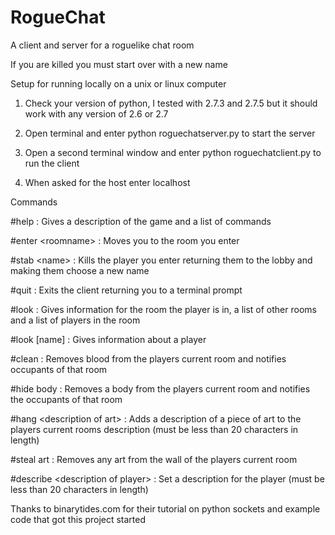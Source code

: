 RogueChat
=========

A client and server for a roguelike chat room

If you are killed you must start over with a new name

Setup for running locally on a unix or linux computer

1. Check your version of python, I tested with 2.7.3 and 2.7.5 but it should work with any version of 2.6 or 2.7

2. Open terminal and enter python roguechatserver.py to start the server

3. Open a second terminal window and enter python roguechatclient.py to run the client

4. When asked for the host enter localhost

Commands

\#help : Gives a description of the game and a list of commands

\#enter \<roomname\> : Moves you to the room you enter

\#stab \<name\> : Kills the player you enter returning them to the lobby and making them choose a new name

\#quit : Exits the client returning you to a terminal prompt

\#look : Gives information for the room the player is in, a list of other rooms and a list of players in the room

\#look \[name\] : Gives information about a player

\#clean : Removes blood from the players current room and notifies occupants of that room

\#hide body : Removes a body from the players current room and notifies the occupants of that room

\#hang \<description of art\> : Adds a description of a piece of art to the players current rooms description
                                (must be less than 20 characters in length)

\#steal art : Removes any art from the wall of the players current room

\#describe \<description of player\> : Set a description for the player (must be less than 20 characters in length)

Thanks to binarytides.com for their tutorial on python sockets and example code that got this project started